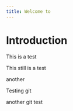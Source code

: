 ```yaml
---
title: Welcome to 
---
```


# Introduction

This is a test

This still is  a test

another

Testing git

another git test


